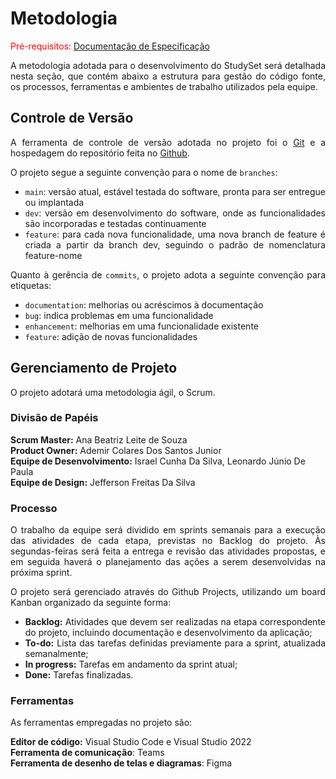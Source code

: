 
# Metodologia

<span style="color:red">Pré-requisitos: <a href="02-Especificação do Projeto.md"> Documentação de Especificação</a></span>

<div align="justify">
  
A metodologia adotada para o desenvolvimento do StudySet será detalhada nesta seção, que contém abaixo a estrutura para gestão do código fonte, os processos, ferramentas e ambientes de trabalho utilizados pela equipe. 

</div>

## Controle de Versão
<div align="justify">
  
A ferramenta de controle de versão adotada no projeto foi o
[Git](https://git-scm.com/) e a hospedagem do repositório feita no [Github](https://github.com).

O projeto segue a seguinte convenção para o nome de `branches`:

<!-- 
- `main`: versão estável já testada do software
- `unstable`: versão já testada do software, porém instável
- `testing`: versão em testes do software
- `dev`: versão de desenvolvimento do software 
!-->

- `main`: versão atual, estável testada do software, pronta para ser entregue ou implantada
- `dev`: versão em desenvolvimento do software, onde as funcionalidades são incorporadas e testadas continuamente
- `feature`: para cada nova funcionalidade, uma nova branch de feature é criada a partir da branch dev, seguindo o padrão de nomenclatura feature-nome

Quanto à gerência de `commits`, o projeto adota a seguinte convenção para
etiquetas:

- `documentation`: melhorias ou acréscimos à documentação
- `bug`: indica problemas em uma funcionalidade
- `enhancement`: melhorias em uma funcionalidade existente
- `feature`: adição de novas funcionalidades

</div>

## Gerenciamento de Projeto
O projeto adotará uma metodologia ágil, o Scrum.

### Divisão de Papéis

**Scrum Master:** Ana Beatriz Leite de Souza <br>
**Product Owner:** Ademir Colares Dos Santos Junior <br>
**Equipe de Desenvolvimento:** Israel Cunha Da Silva, Leonardo Júnio De Paula<br>
**Equipe de Design:** Jefferson Freitas Da Silva 

<!--
> **Links Úteis**:
> - [11 Passos Essenciais para Implantar Scrum no seu 
> Projeto](https://mindmaster.com.br/scrum-11-passos/)
> - [Scrum em 9 minutos](https://www.youtube.com/watch?v=XfvQWnRgxG0)
!-->

### Processo

<div align="justify">

O trabalho da equipe será dividido em sprints semanais para a execução das atividades de cada etapa, previstas no Backlog do projeto. Às segundas-feiras será feita a entrega e revisão das atividades propostas, e em seguida haverá o planejamento das ações a serem desenvolvidas na próxima sprint. 

O projeto será gerenciado através do Github Projects, utilizando um board Kanban organizado da seguinte forma:

- **Backlog:** Atividades que devem ser realizadas na etapa correspondente do projeto, incluindo documentação e desenvolvimento da aplicação; 
- **To-do:** Lista das tarefas definidas previamente para a sprint, atualizada semanalmente; 
- **In progress:** Tarefas em andamento da sprint atual; 
- **Done:** Tarefas finalizadas. 

</div>

### Ferramentas

As ferramentas empregadas no projeto são:

**Editor de código:** Visual Studio Code e Visual Studio 2022 <br>
**Ferramenta de comunicação**:  Teams <br>
**Ferramenta de desenho de telas e diagramas**: Figma
<!--
> **Possíveis Ferramentas que auxiliarão no gerenciamento**: 
> - [Slack](https://slack.com/)
> - [Github](https://github.com/)
!-->
